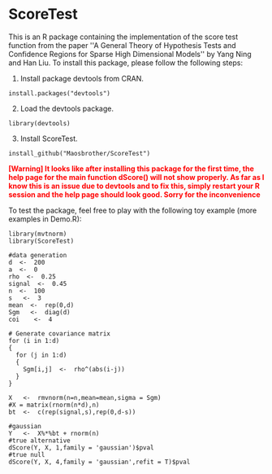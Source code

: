 # ScoreTest
This is an R package containing the implementation of the score test function from the paper ''A General Theory of Hypothesis Tests and Confidence Regions for Sparse High Dimensional Models''
by Yang Ning and Han Liu.
To install this package, please follow the following steps:

1. Install package devtools from CRAN. 
```{R}
install.packages("devtools")
```

2. Load the devtools package.

```{R}
library(devtools)
```

3. Install ScoreTest.

```{R}
install_github("Maosbrother/ScoreTest")
```

<span style="color:red">**[Warning] It looks like after installing this package for the first time, the help page for the main function dScore() will not show properly. As far as I know this is an issue due to devtools and to fix this, simply restart your R session and the help page should look good. Sorry for the inconvenience**</span>

To test the package, feel free to play with the following toy example (more examples in Demo.R):

```{R}
library(mvtnorm)
library(ScoreTest)

#data generation
d  <-  200
a  <-  0
rho  <-  0.25
signal  <-  0.45
n  <-  100
s   <-  3
mean  <-  rep(0,d)
Sgm   <-  diag(d) 
coi    <-  4 

# Generate covariance matrix
for (i in 1:d)
{
  for (j in 1:d)
  {
    Sgm[i,j]  <-  rho^(abs(i-j))
  }
}

X   <-  rmvnorm(n=n,mean=mean,sigma = Sgm) 
#X = matrix(rnorm(n*d),n)
bt  <-  c(rep(signal,s),rep(0,d-s)) 

#gaussian
Y   <-  X%*%bt + rnorm(n)
#true alternative
dScore(Y, X, 1,family = 'gaussian')$pval
#true null
dScore(Y, X, 4,family = 'gaussian',refit = T)$pval
```
